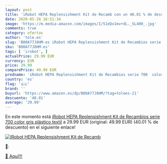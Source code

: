 ```yaml
---
layout: post
title: 'iRobot HEPA Replensishment Kit de Recamb con un 40.01 % de descuento'
date: 2020-05-28 16:51:34
image: 'https://m.media-amazon.com/images/I/51eDx1mv+dL._SL400_.jpg'
comments: true
category: ofertas
author: 'tole.es'
slug: 'B00A77J8HM-es iRobot HEPA Replensishment Kit de Recambios serie 700...'
sku: 'B00A77J8HM-es'
tags: [ 'irobot', ]
actualPrice: 29.99 EUR
currency: EUR
price: 29.99
comparePrice: 49.99 EUR
prodname: 'iRobot HEPA Replensishment Kit de Recambios serie 700  color gris   plástico  textil'
country: 'es'
flag: '🇪🇸'
brand: ''
buyurl: 'https://www.amazon.es/dp/B00A77J8HM/?tag=tolees-21'
descuento: '40.01'
average: '29.99'
---
```


En este momento está [iRobot HEPA Replensishment Kit de Recambios serie 700  color gris   plástico  textil](https://www.amazon.es/dp/B00A77J8HM/?tag=tolees-21) a 29.99 EUR (original: 49.99 EUR) (40.01 %  de descuento) en el siguiente enlace!

[![iRobot HEPA Replensishment Kit de Recamb](https://m.media-amazon.com/images/I/51eDx1mv+dL._SL400_.jpg)](https://www.amazon.es/dp/B00A77J8HM/?tag=tolees-21)

🔎:


[🛒 Aquí!!!](https://www.amazon.es/dp/B00A77J8HM/?tag=tolees-21)
